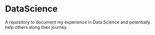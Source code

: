 # DataScience
A repository to document my experience in Data Science and potentially help others along their journey.
